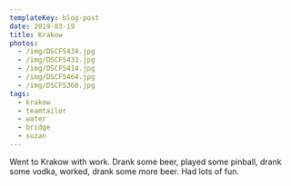 ```yaml
---
templateKey: blog-post
date: 2019-03-19
title: Krakow
photos:
  - /img/DSCF5434.jpg
  - /img/DSCF5433.jpg
  - /img/DSCF5414.jpg
  - /img/DSCF5464.jpg
  - /img/DSCF5368.jpg
tags:
  - krakow
  - teamtailor
  - water
  - bridge
  - suzan
---
```


Went to Krakow with work. Drank some beer, played some pinball, drank some vodka, worked, drank some more beer. Had lots of fun.
